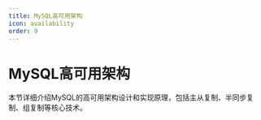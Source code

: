 ```yaml
---
title: MySQL高可用架构
icon: availability
order: 9
---
```


# MySQL高可用架构

本节详细介绍MySQL的高可用架构设计和实现原理，包括主从复制、半同步复制、组复制等核心技术。
